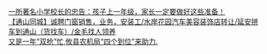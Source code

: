   
[一所著名小学校长的忠告：孩子上一年级，家长一定要做好这些准备！](http://www.dianyue.me/archives/362/0fwe1af6kr4gfk1z/)  
[【通山同城】诚聘门窗销售，业务，安装工/水岸花园汽车美容装饰店转让/延安拼车到通山（货找车）/金毛找人领养](http://www.dianyue.me/archives/445/p7qgchr953h02onn/)  
[又是一年“双抢”忙,攸县农机局“四个到位”来助力.](http://www.dianyue.me/archives/725/9w50yfqb261mbfdc/)